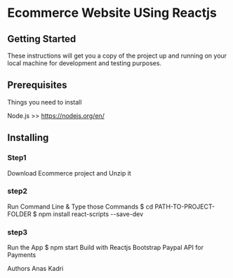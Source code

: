 <h1>Ecommerce Website USing Reactjs</h1>


<h2>Getting Started</h2>
These instructions will get you a copy of the project up and running on your local machine for development and testing purposes.

<h2>Prerequisites</h2>
Things you need to install

Node.js >> https://nodejs.org/en/

<h2>Installing</h2>
<h3>Step1</h3>
Download Ecommerce  project and Unzip it

<h3>step2</h3>
Run Command Line & Type those Commands
$ cd PATH-TO-PROJECT-FOLDER
$ npm install react-scripts --save-dev
<h3>step3</h3>
Run the App
$ npm start
Build with
Reactjs
Bootstrap
Paypal API for Payments

Authors
Anas Kadri
